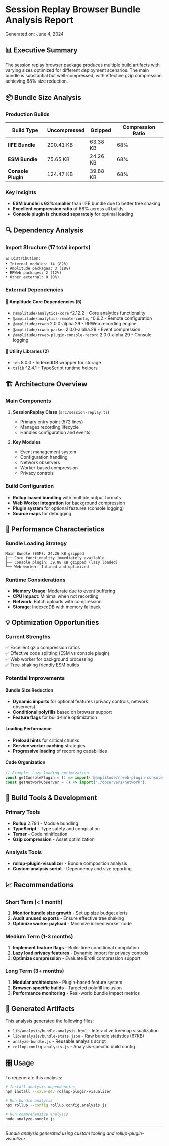 # Session Replay Browser Bundle Analysis Report

Generated on: June 4, 2024

## 📊 Executive Summary

The session replay browser package produces multiple build artifacts with varying sizes optimized for different deployment scenarios. The main bundle is substantial but well-compressed, with effective gzip compression achieving 68% size reduction.

## 📦 Bundle Size Analysis

### Production Builds

| Build Type | Uncompressed | Gzipped | Compression Ratio |
|------------|-------------|---------|------------------|
| **IIFE Bundle** | 200.41 KB | 63.38 KB | 68% |
| **ESM Bundle** | 75.65 KB | 24.26 KB | 68% |
| **Console Plugin** | 124.47 KB | 39.88 KB | 68% |

### Key Insights

- **ESM bundle is 62% smaller** than IIFE bundle due to better tree shaking
- **Excellent compression ratio** of 68% across all builds
- **Console plugin is chunked separately** for optimal loading

## 🔍 Dependency Analysis

### Import Structure (17 total imports)

```
📊 Distribution:
• Internal modules: 14 (82%)
• Amplitude packages: 3 (18%)
• RRWeb packages: 2 (12%)
• Other external: 0 (0%)
```

### External Dependencies

#### 🏢 Amplitude Core Dependencies (5)
- `@amplitude/analytics-core` ^2.12.2 - Core analytics functionality
- `@amplitude/analytics-remote-config` ^0.6.2 - Remote configuration
- `@amplitude/rrweb` 2.0.0-alpha.29 - RRWeb recording engine
- `@amplitude/rrweb-packer` 2.0.0-alpha.29 - Event compression
- `@amplitude/rrweb-plugin-console-record` 2.0.0-alpha.29 - Console logging

#### 🔧 Utility Libraries (2)
- `idb` 8.0.0 - IndexedDB wrapper for storage
- `tslib` ^2.4.1 - TypeScript runtime helpers

## 🏗️ Architecture Overview

### Main Components

1. **SessionReplay Class** (`src/session-replay.ts`)
   - Primary entry point (572 lines)
   - Manages recording lifecycle
   - Handles configuration and events

2. **Key Modules**
   - Event management system
   - Configuration handling
   - Network observers
   - Worker-based compression
   - Privacy controls

### Build Configuration

- **Rollup-based bundling** with multiple output formats
- **Web Worker integration** for background compression
- **Plugin system** for optional features (console logging)
- **Source maps** for debugging

## 🎯 Performance Characteristics

### Bundle Loading Strategy

```
Main Bundle (ESM): 24.26 KB gzipped
├── Core functionality immediately available
├── Console plugin: 39.88 KB gzipped (lazy loaded)
└── Web worker: Inlined and optimized
```

### Runtime Considerations

- **Memory Usage**: Moderate due to event buffering
- **CPU Impact**: Minimal when not recording
- **Network**: Batch uploads with compression
- **Storage**: IndexedDB with memory fallback

## 💡 Optimization Opportunities

### Current Strengths
✅ Excellent gzip compression ratios  
✅ Effective code splitting (ESM vs console plugin)  
✅ Web worker for background processing  
✅ Tree-shaking friendly ESM builds  

### Potential Improvements

#### Bundle Size Reduction
- **Dynamic imports** for optional features (privacy controls, network observers)
- **Conditional polyfills** based on browser support
- **Feature flags** for build-time optimization

#### Loading Performance
- **Preload hints** for critical chunks
- **Service worker caching** strategies
- **Progressive loading** of recording capabilities

#### Code Organization
```typescript
// Example: Lazy loading optimization
const getConsolePlugin = () => import('@amplitude/rrweb-plugin-console-record');
const getNetworkObserver = () => import('./observers/network');
```

## 🔧 Build Tools & Development

### Primary Tools
- **Rollup** 2.79.1 - Module bundling
- **TypeScript** - Type safety and compilation
- **Terser** - Code minification
- **Gzip compression** - Asset optimization

### Analysis Tools
- **rollup-plugin-visualizer** - Bundle composition analysis
- **Custom analysis script** - Dependency and size reporting

## 📈 Recommendations

### Short Term (< 1 month)
1. **Monitor bundle size growth** - Set up size budget alerts
2. **Audit unused exports** - Ensure effective tree shaking
3. **Optimize worker payload** - Minimize inlined worker code

### Medium Term (1-3 months)
1. **Implement feature flags** - Build-time conditional compilation
2. **Lazy load privacy features** - Dynamic import for privacy controls
3. **Optimize compression** - Evaluate Brotli compression support

### Long Term (3+ months)
1. **Modular architecture** - Plugin-based feature system
2. **Browser-specific builds** - Targeted polyfill inclusion
3. **Performance monitoring** - Real-world bundle impact metrics

## 📄 Generated Artifacts

This analysis generated the following files:

- `lib/analysis/bundle-analysis.html` - Interactive treemap visualization
- `lib/analysis/bundle-stats.json` - Raw bundle statistics (67KB)
- `analyze-bundle.js` - Reusable analysis script
- `rollup.config.analysis.js` - Analysis-specific build config

## 🎛️ Usage

To regenerate this analysis:

```bash
# Install analysis dependencies
npm install --save-dev rollup-plugin-visualizer

# Run bundle analysis
npx rollup --config rollup.config.analysis.js

# Run comprehensive analysis
node analyze-bundle.js
```

---

*Bundle analysis generated using custom tooling and rollup-plugin-visualizer* 